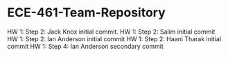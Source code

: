 # ECE-461-Team-Repository
HW 1: Step 2: Jack Knox initial commit.
HW 1: Step 2: Salim initial commit
HW 1: Step 2: Ian Anderson initial commit
HW 1: Step 2: Haani Tharak initial commit
HW 1: Step 4: Ian Anderson secondary commit
